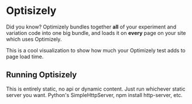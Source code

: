 # Optisizely

Did you know? Optimizely bundles together **all** of your experiment and variation code into one big bundle, and loads it on **every** page on your site which uses Optimizely.

This is a cool visualization to show how much your Optimizely test adds to page load time.

## Running Optisizely

This is entirely static, no api or dynamic content. Just run whichever static server you want. Python's SimpleHttpServer, npm install http-server, etc.
